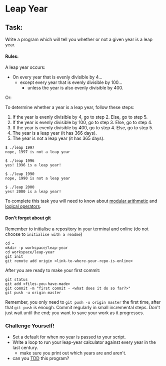 # Leap Year

## Task:
Write a program which will tell you whether or not a given year is a leap year.

#### Rules:

A leap year occurs:

- On every year that is evenly divisible by 4...
  - except every year that is evenly divisible by 100...
    - unless the year is also evenly divisible by 400.

Or:

To determine whether a year is a leap year, follow these steps:

1. If the year is evenly divisible by 4, go to step 2. Else, go to step 5.
2. If the year is evenly divisible by 100, go to step 3. Else, go to step 4.
3. If the year is evenly divisible by 400, go to step 4. Else, go to step 5.
4. The year is a leap year (it has 366 days).
5. The year is not a leap year (it has 365 days).
```
$ ./leap 1997
nope, 1997 is not a leap year

$ ./leap 1996
yes! 1996 is a leap year!

$ ./leap 1990
nope, 1990 is not a leap year

$ ./leap 2000
yes! 2000 is a leap year!
```

To complete this task you will need to know about [modular arithmetic](https://betterexplained.com/articles/fun-with-modular-arithmetic/)
and [logical operators](https://javascript.info/logical-operators).

#### Don't forget about git
Remember to initialise a repository in your terminal and online (do not choose to `initialise with a readme`)
```
cd ~
mkdir -p workspace/leap-year
cd workspace/leap-year
git init
git remote add origin <link-to-where-your-repo-is-online>
```

After you are ready to make your first commit:
```
git status
git add <files-you-have-made>
git commit -m "first commit - <what does it do so far?>"
git push -u origin master
```

Remember, you only need to `git push -u origin master` the first time, after that
`git push` is enough.
Commit regularly in small incremental steps. Don't just wait until the end; you
want to save your work as it progresses.

### Challenge Yourself!
- Set a default for when no year is passed to your script.
- Write a loop to run your leap-year calculator against every year in the last century.
  - make sure you print out which years are and aren't.
- can you [TDD](https://github.com/fouralarmfire/square-one/blob/master/tutorials/fizzbuzz-tdd.md#intro-to-test-driven-development-fizzbuzz) this program?
